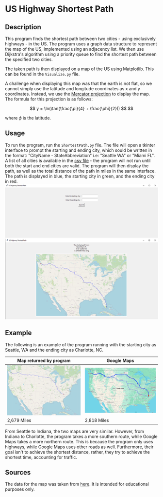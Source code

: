 # US Highway Shortest Path 
## Description
This program finds the shortest path between two cities - using exclusively highways - in the US. The program uses a graph data structure to represent the map of the US, implemented using an adjacency list. We then use Dijkstra's algorithm using a priority queue to find the shortest path between the specified two cities.

The taken path is then displayed on a map of the US using Matplotlib. This can be found in the `Visualize.py` file.

A challenge when displaying this map was that the earth is not flat, so we cannot simply use the latitude and longitude coordinates as x and y coordinates. Instead, we use the [Mercator projection](https://en.wikipedia.org/wiki/Mercator_projection) to display the map. The formula for this projection is as follows:

```math
 y = \ln(\tan(\frac{\pi}{4} + \frac{\phi}{2})) $$ 
```
where $\phi$ is the latitude.

## Usage
To run the program, run the `ShortestPath.py` file. The file will open a tkinter interface to prompt the starting and ending city, which sould be written in the format: "CityName - StateAbbreviation" i.e: "Seattle WA" or "Miami FL". A list of all cities is available in the [csv file](data/uscities.csv) - the program will not run until both the start and end cities are valid. The program will then display the path, as well as the total distance of the path in miles in the same interface. The path is displayed in blue, the starting city in green, and the ending city in red.
![Prompt](images/prompt.png) ![result](images/result.png)
## Example
The following is an example of the program running with the starting city as Seattle, WA and the ending city as Charlotte, NC.

| Map returned by program | Google Maps |
|--|--|
| ![Program rendered image](images/ShortestPathExample.png) | ![Actual Google Maps image](images/GoogleMaps.png) |
| 2,679 Miles | 2,818 Miles |

From Seattle to Indiana, the two maps are very similar. However, from Indiana to Charlotte, the program takes a more southern route, while Google Maps takes a more northern route. This is because the program only uses highways, while Google Maps uses other roads as well. Furthermore, their goal isn't to achieve the shortest distance, rather, they try to achieve the shortest time, accounting for traffic.

## Sources
The data for the map was taken from [here](https://courses.teresco.org/metal/graph-formats.shtml). It is intended for educational purposes only.